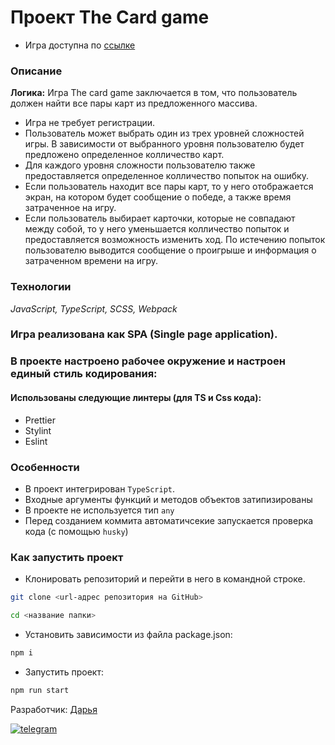 # Проект The Сard game
- Игра доступна по [ссылке](https://daria-bnn.github.io/The-Card-Game/)

### Описание

**Логика:**
Игра The card game заключается в том, что пользователь должен найти все пары карт из предложенного массива.

-   Игра не требует регистрации.
-   Пользователь может выбрать один из трех уровней сложностей игры. В зависимости от выбранного уровня пользователю будет предложено определенное колличество карт.
-   Для каждого уровня сложности пользователю также предоставляется определенное колличество попыток на ошибку.
-   Если пользователь находит все пары карт, то у него отображается экран, на котором будет сообщение о победе, а также время затраченное на игру.
-   Если пользователь выбирает карточки, которые не совпадают между собой, то у него уменьшается колличество попыток и предоставляется возможность изменить ход. По истечению попыток пользователю выводится сообщение о проигрыше и информация о затраченном времени на игру.

### Технологии

_JavaScript, TypeScript, SCSS, Webpack_

### Игра реализована как SPA (Single page application).

### В проекте настроено рабочее окружение и настроен единый стиль кодирования:
#### Использованы следующие линтеры (для TS и Css кода): 
- Prettier
- Stylint
- Eslint

### Особенности

- В проект интегрирован ```TypeScript```.
- Входные аргументы функций и методов объектов затипизированы
- В проекте не используется тип ```any```
- Перед созданием коммита автоматичсекие запускается проверка кода (с помощью ```husky```)

### Как запустить проект

-   Клонировать репозиторий и перейти в него в командной строке.

```Bash
git clone <url-адрес репозитория на GitHub>

cd <название папки>
```

-   Установить зависимости из файла package.json:

```Bash
npm i
```

-   Запустить проект:

```Bash
npm run start
```

Разработчик:
[Дарья](https://github.com/daria-bnn)


[![telegram](https://img.shields.io/badge/Telegram-2CA5E0?style=for-the-badge&logo=telegram&logoColor=white)](https://t.me/dari_bnnn)
